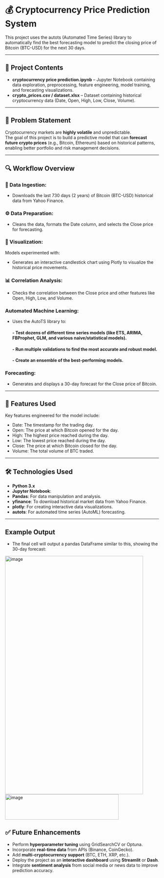# 💰 Cryptocurrency Price Prediction System

This project uses the autots (Automated Time Series) library to automatically find the best forecasting model to predict the closing price of Bitcoin (BTC-USD) for the next 30 days.

---

## 📁 Project Contents

- **cryptocurrency price prediction.ipynb** – Jupyter Notebook containing data exploration, preprocessing, feature engineering, model training, and forecasting visualizations.  
- **crypto_prices.csv / dataset.xlsx** – Dataset containing historical cryptocurrency data (Date, Open, High, Low, Close, Volume).

---

## 📌 Problem Statement

Cryptocurrency markets are **highly volatile** and unpredictable.  
The goal of this project is to build a predictive model that can **forecast future crypto prices** (e.g., Bitcoin, Ethereum) based on historical patterns, enabling better portfolio and risk management decisions.

---

## 🔍 Workflow Overview

### 🧩 Data Ingestion: 
- Downloads the last 730 days (2 years) of Bitcoin (BTC-USD) historical data from Yahoo Finance.


### ⚙️ Data Preparation:
-  Cleans the data, formats the Date column, and selects the Close price for forecasting. 


### 🤖 Visualization: 
Models experimented with:
- Generates an interactive candlestick chart using Plotly to visualize the historical price movements.
  

### 📊 Correlation Analysis: 
- Checks the correlation between the Close price and other features like Open, High, Low, and Volume.

### Automated Machine Learning:
- Uses the AutoTS library to:
  #### - Test dozens of different time series models (like ETS, ARIMA, FBProphet, GLM, and various naive/statistical models).
  #### - Run multiple validations to find the most accurate and robust model.
  #### - Create an ensemble of the best-performing models.

### Forecasting:
- Generates and displays a 30-day forecast for the Close price of Bitcoin.

---

## 🧠 Features Used

Key features engineered for the model include:

- Date: The timestamp for the trading day.
- Open: The price at which Bitcoin opened for the day.
- High: The highest price reached during the day. 
- Low: The lowest price reached during the day.
- Close: The price at which Bitcoin closed for the day.
- Volume: The total volume of BTC traded.


---

## 🛠️ Technologies Used

- **Python 3.x**  
- **Jupyter Notebook**:
- **Pandas**: For data manipulation and analysis.
- **yfinance**: To download historical market data from Yahoo Finance.
- **plotly**: For creating interactive data visualizations.
- **autots**: For automated time series (AutoML) forecasting.

---

## Example Output
- The final cell will output a pandas DataFrame similar to this, showing the 30-day forecast:
 <img width="452" height="778" alt="image" src="https://github.com/user-attachments/assets/e8064c73-45cd-4a68-9e7d-bf51e8e805d4" />
 <img width="372" height="83" alt="image" src="https://github.com/user-attachments/assets/05f4ba7e-7b2a-44ef-b74f-2573a3d8f929" />


## ✅ Future Enhancements

- Perform **hyperparameter tuning** using GridSearchCV or Optuna.  
- Incorporate **real-time data** from APIs (Binance, CoinGecko).  
- Add **multi-cryptocurrency support** (BTC, ETH, XRP, etc.).  
- Deploy the project as an **interactive dashboard** using **Streamlit** or **Dash**.  
- Integrate **sentiment analysis** from social media or news data to improve prediction accuracy.  










